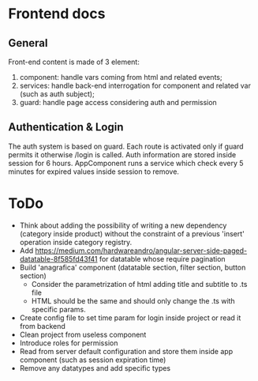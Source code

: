 # Frontend docs
## General
Front-end content is made of 3 element:
1) component: handle vars coming from html and related events; 
2) services: handle back-end interrogation for component and related var (such as auth subject);
3) guard: handle page access considering auth and permission
## Authentication & Login
The auth system is based on guard. Each route is activated only if guard permits it otherwise /login is called.
Auth information are stored inside session for 6 hours. 
AppComponent runs a service which check every 5 minutes for expired values inside session to remove.
# ToDo
- Think about adding the possibility of writing a new dependency (category inside product) without the constraint of a previous 'insert' operation inside category registry.
- Add https://medium.com/hardwareandro/angular-server-side-paged-datatable-8f585fd43f41 for datatable whose require pagination
- Build 'anagrafica' component (datatable section, filter section, button section)
  - Consider the parametrization of html adding title and subtitle to .ts file
  - HTML should be the same and should only change the .ts with specific params.
- Create config file to set time param for login inside project or read it from backend
- Clean project from useless component
- Introduce roles for permission
- Read from server default configuration and store them inside app component (such as session expiration time)
- Remove any datatypes and add specific types
